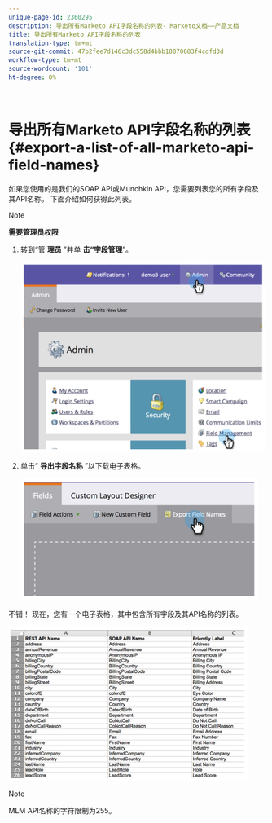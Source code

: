```yaml
---
unique-page-id: 2360295
description: 导出所有Marketo API字段名称的列表- Marketo文档——产品文档
title: 导出所有Marketo API字段名称的列表
translation-type: tm+mt
source-git-commit: 47b2fee7d146c3dc558d4bbb10070683f4cdfd3d
workflow-type: tm+mt
source-wordcount: '101'
ht-degree: 0%

---
```



# 导出所有Marketo API字段名称的列表 {#export-a-list-of-all-marketo-api-field-names}

如果您使用的是我们的SOAP API或Munchkin API，您需要列表您的所有字段及其API名称。 下面介绍如何获得此列表。

>[!NOTE]
>
>**需要管理员权限**

1. 转到“管 **理员** ”并单 **击“字段管理**”。

   ![](assets/image2014-9-24-14-3a4-3a54.png)

1. 单击“ **导出字段名称** ”以下载电子表格。

   ![](assets/image2014-9-24-14-3a5-3a6.png)

不错！ 现在，您有一个电子表格，其中包含所有字段及其API名称的列表。

![](assets/image2014-9-24-14-3a5-3a19.png)

>[!NOTE]
>
>MLM API名称的字符限制为255。

